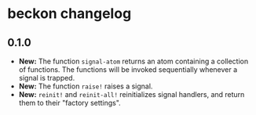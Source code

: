 # beckon changelog

## 0.1.0

* **New:** The function `signal-atom` returns an atom containing a collection of
  functions. The functions will be invoked sequentially whenever a signal is
  trapped.
* **New:** The function `raise!` raises a signal.
* **New:** `reinit!` and `reinit-all!` reinitializes signal handlers, and return
  them to their "factory settings".
